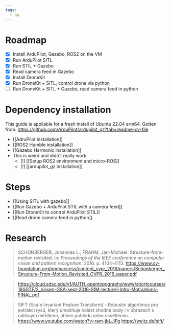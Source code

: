 ```yaml
---
tags:
  - bp
---
```

# Roadmap
- [x] Install ArduPilot, Gazebo, ROS2 on the VM
- [x] Run ArduPilot SITL
- [x] Run STIL + Gazebo
- [x] Read camera feed in Gazebo
- [x] Install DroneKit
- [x] Run DroneKit + SITL, control drone via python
- [ ] Run DroneKit + SITL + Gazebo, read camera feed in python
# Dependency installation
This guide is appliable for a fresh install of Ubuntu 22.04 arm64. Gotten from: https://github.com/ArduPilot/ardupilot_gz?tab=readme-ov-file

- [[AdruPilot installation]]
- [[ROS2 Humble installation]]
- [[Gazebo Harmonic installation]]
- This is weird and didn't really work
	- [!] [[Setup ROS2 environment and micro-ROS]]
	- [!] [[ardupilot_gz installation]]

# Steps
- [[Using SITL with gazebo]]
- [[Run Gazebo + ArduPilot STIL with a camera feed]]
- [[Run DroneKit to control ArduPilot STIL]]
- [[Read drone camera feed in python]]

# Research
> SCHONBERGER, Johannes L.; FRAHM, Jan-Michael. Structure-from-motion revisited. In: _Proceedings of the IEEE conference on computer vision and pattern recognition_. 2016. p. 4104-4113.
> https://www.cv-foundation.org/openaccess/content_cvpr_2016/papers/Schonberger_Structure-From-Motion_Revisited_CVPR_2016_paper.pdf

 >https://cloud.sdsc.edu/v1/AUTH_opentopography/www/shortcourses/18SGTF/2_nissen-GSA-sept-2016-SfM-lecture1-Intro-Motivations-FINAL.pdf 

> SIFT (Scale Invariant Feature Transform) - Robustní algoritmus pro extrakci rysů, který umožňuje nalézt shodné body i v obrazech s odlišným měřítkem, úhlem pohledu nebo osvětlením.
> https://www.youtube.com/watch?v=ram-jbLJjFg
> https://weitz.de/sift/
> 
